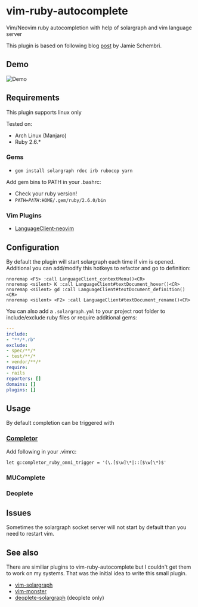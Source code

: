# vim-ruby-autocomplete
Vim/Neovim ruby autocompletion with help of solargraph and vim language server

This plugin is based on following blog
[post](https://blog.schembri.me/post/solargraph-in-vim/) by Jamie Schembri.<br>

## Demo
![Demo](https://shadowsith.de/vim-ruby-autocomplete/demo.gif)

## Requirements
This plugin supports linux only<br>

Tested on:
* Arch Linux (Manjaro)
* Ruby 2.6.\*

### Gems
* <code>gem install solargraph rdoc irb rubocop yarn</code>

Add gem bins to PATH in your .bashrc:
* Check your ruby version!
* <code>PATH=$PATH:$HOME/.gem/ruby/2.6.0/bin</code>  

### Vim Plugins
* [LanguageClient-neovim](https://github.com/autozimu/LanguageClient-neovim)

## Configuration
By default the plugin will start solargraph each time if vim is opened.<br>
Additional you can add/modify this hotkeys to refactor and go to definition:
``` vim
nnoremap <F5> :call LanguageClient_contextMenu()<CR>
nnoremap <silent> K :call LanguageClient#textDocument_hover()<CR>
nnoremap <silent> gd :call LanguageClient#textDocument_definition()<CR>
nnoremap <silent> <F2> :call LanguageClient#textDocument_rename()<CR>
```
You can also add a <code>.solargraph.yml</code> to your project root folder to include/exclude
ruby files or require additional gems:
``` yml
---
include:
- "**/*.rb"
exclude:
- spec/**/*
- test/**/*
- vendor/**/*
require:
- rails
reporters: []
domains: []
plugins: []
```

## Usage
By default completion can be triggered with <C-X><C-O>

### [Completor](https://github.com/maralla/completor.vim)
Add following in your .vimrc:
``` vim
let g:completor_ruby_omni_trigger = '(\.[$\w]\*|::[$\w]\*)$'
```

### MUComplete

### Deoplete

## Issues
Sometimes the solargraph socket server will not start by default 
than you need to restart vim.

## See also
There are similiar plugins to vim-ruby-autocomplete but I couldn't get them to work
on my systems. That was the initial idea to write this small plugin. 
* [vim-solargraph](https://github.com/hackhowtofaq/vim-solargraph)
* [vim-monster](https://github.com/osyo-manga/vim-monster)
* [deoplete-solargraph](https://github.com/uplus/deoplete-solargraph) (deoplete only)
